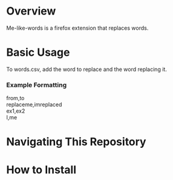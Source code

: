 # Overview

Me-like-words is a firefox extension that replaces words.

# Basic Usage

To words.csv, add the word to replace and the word replacing it. 
### Example Formatting
from,to  
replaceme,imreplaced  
ex1,ex2  
I,me
# Navigating This Repository
# How to Install